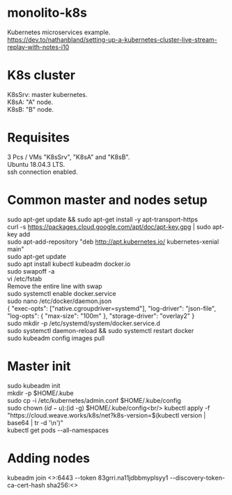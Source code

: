 # monolito-k8s
Kubernetes microservices example.<br/>
https://dev.to/nathanbland/setting-up-a-kubernetes-cluster-live-stream-replay-with-notes-i10

# K8s cluster
K8sSrv: master kubernetes.<br/>
K8sA: "A" node.<br/>
K8sB: "B" node.<br/>

# Requisites
3 Pcs / VMs "K8sSrv", "K8sA" and "K8sB".<br/>
Ubuntu 18.04.3 LTS.<br/>
ssh connection enabled.

# Common master and nodes setup
sudo apt-get update && sudo apt-get install -y apt-transport-https<br/>
curl -s https://packages.cloud.google.com/apt/doc/apt-key.gpg | sudo apt-key add<br/>
sudo apt-add-repository "deb http://apt.kubernetes.io/ kubernetes-xenial main"<br/>
sudo apt-get update<br/>
sudo apt install kubectl kubeadm docker.io<br/>
sudo swapoff -a<br/>
vi /etc/fstab<br/>
Remove the entire line with swap<br/>
sudo systemctl enable docker.service<br/>
sudo nano /etc/docker/daemon.json<br/>
{
  "exec-opts": ["native.cgroupdriver=systemd"],
  "log-driver": "json-file",
  "log-opts": {
    "max-size": "100m"
  },
  "storage-driver": "overlay2"
}<br/>
sudo mkdir -p /etc/systemd/system/docker.service.d <br/>
sudo systemctl daemon-reload && sudo systemctl restart docker<br/>
sudo kubeadm config images pull

# Master init
sudo kubeadm init<br/>
mkdir -p $HOME/.kube<br/>
sudo cp -i /etc/kubernetes/admin.conf $HOME/.kube/config<br/>
sudo chown $(id -u):$(id -g) $HOME/.kube/config<br/>
kubectl apply -f "https://cloud.weave.works/k8s/net?k8s-version=$(kubectl version | base64 | tr -d '\n')"<br/>
kubectl get pods --all-namespaces

# Adding nodes
kubeadm join <<master IP>>:6443 --token 83grri.na11jdbbmyplsyy1 --discovery-token-ca-cert-hash sha256:<<master token>> 

